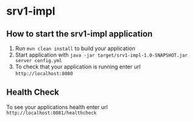 # srv1-impl

How to start the srv1-impl application
---

1. Run `mvn clean install` to build your application
1. Start application with `java -jar target/srv1-impl-1.0-SNAPSHOT.jar server config.yml`
1. To check that your application is running enter url `http://localhost:8080`

Health Check
---

To see your applications health enter url `http://localhost:8081/healthcheck`
